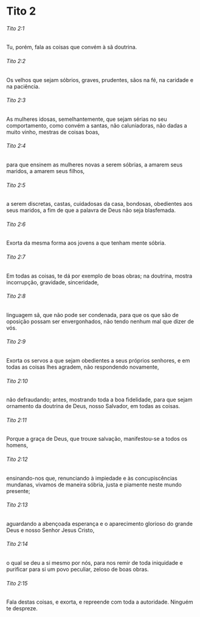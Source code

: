 # Tito 2

###### Tito 2:1

Tu, porém, fala as coisas que convém à sã doutrina.

###### Tito 2:2

Os velhos que sejam sóbrios, graves, prudentes, sãos na fé, na caridade e na paciência.

###### Tito 2:3

As mulheres idosas, semelhantemente, que sejam sérias no seu comportamento, como convém a santas, não caluniadoras, não dadas a muito vinho, mestras de coisas boas,

###### Tito 2:4

para que ensinem as mulheres novas a serem sóbrias, a amarem seus maridos, a amarem seus filhos,

###### Tito 2:5

a serem discretas, castas, cuidadosas da casa, bondosas, obedientes aos seus maridos, a fim de que a palavra de Deus não seja blasfemada.

###### Tito 2:6

Exorta da mesma forma aos jovens a que tenham mente sóbria.

###### Tito 2:7

Em todas as coisas, te dá por exemplo de boas obras; na doutrina, mostra incorrupção, gravidade, sinceridade,

###### Tito 2:8

linguagem sã, que não pode ser condenada, para que os que são de oposição possam ser envergonhados, não tendo nenhum mal que dizer de vós.

###### Tito 2:9

Exorta os servos a que sejam obedientes a seus próprios senhores, e em todas as coisas lhes agradem, não respondendo novamente,

###### Tito 2:10

não defraudando; antes, mostrando toda a boa fidelidade, para que sejam ornamento da doutrina de Deus, nosso Salvador, em todas as coisas.

###### Tito 2:11

Porque a graça de Deus, que trouxe salvação, manifestou-se a todos os homens,

###### Tito 2:12

ensinando-nos que, renunciando à impiedade e às concupiscências mundanas, vivamos de maneira sóbria, justa e piamente neste mundo presente;

###### Tito 2:13

aguardando a abençoada esperança e o aparecimento glorioso do grande Deus e nosso Senhor Jesus Cristo,

###### Tito 2:14

o qual se deu a si mesmo por nós, para nos remir de toda iniquidade e purificar para si um povo peculiar, zeloso de boas obras.

###### Tito 2:15

Fala destas coisas, e exorta, e repreende com toda a autoridade. Ninguém te despreze.

